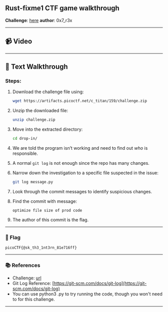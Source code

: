 ## Rust-fixme1 CTF game walkthrough

**Challenge**: [here](https://play.picoctf.org/practice/challenge/405?category=5&difficulty=1&page=1)
**author**: 0x7\_r3x

---

## 📹 Video


---

## 🧾 Text Walkthrough

### Steps:

1. Download the challenge file using:

   ```bash
   wget https://artifacts.picoctf.net/c_titan/159/challenge.zip
   ```
2. Unzip the downloaded file:

   ```bash
   unzip challenge.zip
   ```
3. Move into the extracted directory:

   ```bash
   cd drop-in/
   ```
4. We are told the program isn’t working and need to find out *who* is responsible.
5. A normal `git log` is not enough since the repo has many changes.
6. Narrow down the investigation to a specific file suspected in the issue:

   ```bash
   git log message.py
   ```
7. Look through the commit messages to identify suspicious changes.
8. Find the commit with message:

   ```
   optimize file size of prod code
   ```
9. The author of this commit is the flag.

---

### 🏁 Flag

```
picoCTF{@sk_th3_1nt3rn_81e716ff}
```

---

### 📚 References

* Challenge: [url](https://play.picoctf.org/practice/challenge/405?category=5&difficulty=1&page=1)
* Git Log Reference: [https://git-scm.com/docs/git-log](https://git-scm.com/docs/git-log)
* You can use python3 <file>.py to try running the code, though you won't need to for this challenge.

---